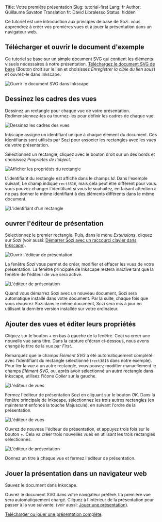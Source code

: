 Title: Votre première présentation
Slug: tutorial-first
Lang: fr
Author: Guillaume Savaton
Translation fr: David Libralesso
Status: hidden


Ce tutoriel est une introduction aux principes de base de Sozi.
vous apprendrez à créer vos premières vues et à jouer la présentation dans un navigateur web.



Télécharger et ouvrir le document d'exemple
-------------------------------------------

Ce tutoriel se base sur un simple document SVG qui contient les éléments visuels nécessaires à notre présentation.
[Téléchargez le document SVG de base](|filename|/images/tutorial-first/sozi-tutorial-base.svg) (Bouton droit sur le lien et choisissez *Enregistrer la cible du lien sous*)
et ouvrez-le dans Inkscape.

![Ouvrir le document SVG dans Inkscape](|filename|/images/tutorial-first/sozi-tutorial-screenshot-01.png)

Dessinez les cadres des vues
----------------------------

Dessinez un rectangle pour chaque vue de votre présentation.
Redimensionnez-les ou tournez-les pour définir les cadres de chaque vue.

![Dessinez les cadres des vues](|filename|/images/tutorial-first/sozi-tutorial-screenshot-02.png)

Inkscape assigne un identifiant unique à chaque élement du document.
Ces identifiants sont utilisés par Sozi pour associer les rectangles avec les vues de votre présentation.

Sélectionnez un rectangle, cliquez avec le bouton droit sur un des bords et choisissez *Propriétés de l'object*.

![Afficher les propriétés du rectangle](|filename|/images/tutorial-first/sozi-tutorial-screenshot-03.png)

L'identifiant du rectangle est affiché dans le champs *Id*.
Dans l'exemple suivant, Le champ indique `rect3816`, mais cela peut être différent pour vous.
vous pouvez changer l'identifiant si vous le souhaitez, en faisant attention à ne pas donner le même identifiant à des éléments différents dans le même document.

![L'identifiant d'un rectangle](|filename|/images/tutorial-first/sozi-tutorial-screenshot-04.png)

ouvrer l'éditeur de présentation
--------------------------------

Selectionnez le premier rectangle.
Puis, dans le menu *Extensions*, cliquez sur *Sozi*
(voir aussi: [Démarrer Sozi avec un raccourci clavier dans Inkscape](|filename|tutorial-shortcut.md)).

![Ouvrir l'éditeur de présentation](|filename|/images/tutorial-first/sozi-tutorial-screenshot-05.png)

La fenêtre *Sozi* vous permet de créer, modifier et effacer les vues de votre présentation.
La fenêtre principale de Inkscape restera inactive tant que la fenêtre de l'éditeur de vue sera active.

![L'éditeur de présentation](|filename|/images/tutorial-first/sozi-tutorial-screenshot-06.png)

Quand vous démarrez Sozi avec un nouveau document, Sozi sera automatique installé dans votre document.
Par la suite, chaque fois que vous réouvrez Sozi dans le même document, Sozi sera mis à jour en utilisant la dernière version installée sur votre ordinateur.

Ajouter des vues et éditer leurs propriétés
-------------------------------------------

Cliquez sur le bouton *+* en bas à gauche de la fenêtre.
Ceci va créer une nouvelle vue sans titre.
Dans la capture d'écran ci-dessous, nous avons changé le titre de la vue par *First*.

Remarquez que le champs *Elément SVG* a été automatiquement complété avec l'identifiant du rectangle sélectionné
(`rect3816` dans notre exemple).
Pour lier la vue à un autre rectangle, vous pouvez modifier manuellement le champs *Elément SVG*, ou, après avoir sélectionné un autre rectangle dans Inkscape, utilisez l'iĉone *Coller* sur la gauche.


![L'éditeur de vues](|filename|/images/tutorial-first/sozi-tutorial-screenshot-07.png)

Fermez l'éditeur de présentation Sozi en cliquant sur le bouton *OK*.
Dans la fenêtre principale de Inkscape, sélectionnez les trois autres rectangles (en maintenant enfoncé la touche Majuscule),
en suivant l'ordre de la présentation.

![L'éditeur de vues](|filename|/images/tutorial-first/sozi-tutorial-screenshot-08.png)

Ouvrez de nouveau l'éditeur de présentation, et appuyez trois fois sur le bouton *+*.
Cela va créer trois nouvelles vues en utilisant les trois rectangles sélectionnés.

![L'éditeur de présentation](|filename|/images/tutorial-first/sozi-tutorial-screenshot-09.png)

Donnez un titre à chaque vue et fermez l'éditeur de présentation.

Jouer la présentation dans un navigateur web
--------------------------------------------

Sauvez le document dans Inkscape.

Ouvrez le document SVG dans votre navigateur préféré.
La première vue sera automatiquement chargé.
Cliquez à l'intérieur de la présentation pour passer à la vue suivante.
(voir aussi: [Jouer une présentation](|filename|play.md)).

[Télécharger ou jouer une présentation complète](|filename|/images/tutorial-first/sozi-tutorial-full.svg).
